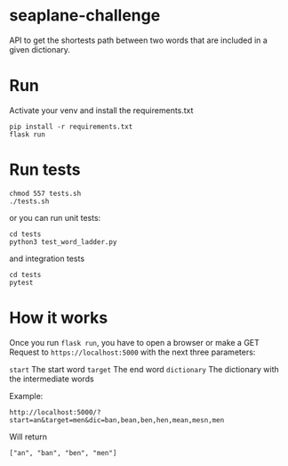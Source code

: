 # seaplane-challenge

API to get the shortests path between two words that are included in a given dictionary.

# Run 

Activate your venv and install the requirements.txt

```
pip install -r requirements.txt
flask run
```

# Run tests

```
chmod 557 tests.sh
./tests.sh
```

or you can run unit tests:

```
cd tests
python3 test_word_ladder.py
```

and integration tests

```
cd tests
pytest
```

# How it works

Once you run `flask run`, you have to open a browser or make a GET Request to `https://localhost:5000` with the next three parameters:

`start` The start word
`target` The end word 
`dictionary` The dictionary  with the intermediate words

Example: 

```
http://localhost:5000/?start=an&target=men&dic=ban,bean,ben,hen,mean,mesn,men
```

Will return 

```
["an", "ban", "ben", "men"]
```